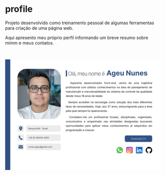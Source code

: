 # profile

Projeto desenvolvido como treinamento pessoal de algumas ferramentas para criação de uma página web.

Aqui apresento meu próprio perfil informando um breve resumo sobre mimm e meus contatos.

&nbsp;

<img style="width: 600px" src="https://github.com/AgeuNunes/profile/blob/main/layout/Profile.png">